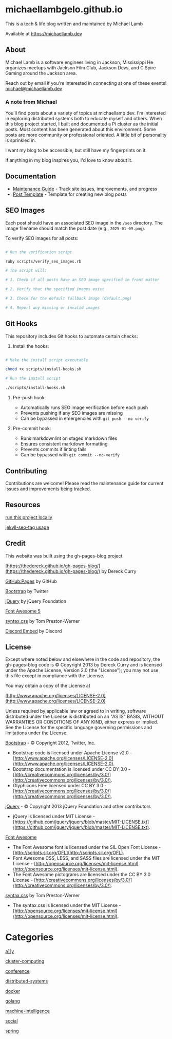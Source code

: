 # michaellambgelo.github.io

This is a tech & life blog written and maintained by Michael Lamb

Available at https://michaellamb.dev

## About

Michael Lamb is a software engineer living in Jackson, Mississippi
He organizes meetups with Jackson Film Club, Jackson Devs, and C Spire Gaming around the Jackson area.

Reach out by email if you're interested in connecting at one of these events!
[michael@michaellamb.dev](mailto:michael@michaellamb.dev)

### A note from Michael

You'll find posts about a variety of topics at michaellamb.dev.
I'm interested in exploring distributed systems both to educate myself and others.
When this blog project started, I built and documented a Pi cluster as the initial posts.
Most content has been generated about this environment. Some posts are more community or professional oriented.
A little bit of personality is sprinkled in.

I want my blog to be accessible, but still have my fingerprints on it.

If anything in my blog inspires you, I'd love to know about it.

## Documentation

- [Maintenance Guide](MAINTENANCE.md) - Track site issues, improvements, and progress
- [Post Template](_templates/post.md) - Template for creating new blog posts

## SEO Images

Each post should have an associated SEO image in the `/seo` directory. The image filename should match the post date (e.g., `2025-01-09.png`).

To verify SEO images for all posts:

```bash

# Run the verification script

ruby scripts/verify_seo_images.rb

# The script will:

# 1. Check if all posts have an SEO image specified in front matter

# 2. Verify that the specified images exist

# 3. Check for the default fallback image (default.png)

# 4. Report any missing or invalid images

```

## Git Hooks

This repository includes Git hooks to automate certain checks:

1. Install the hooks:

```bash

# Make the install script executable

chmod +x scripts/install-hooks.sh

# Run the install script

./scripts/install-hooks.sh

```

1. Pre-push hook:

   - Automatically runs SEO image verification before each push
   - Prevents pushing if any SEO images are missing
   - Can be bypassed in emergencies with `git push --no-verify`

1. Pre-commit hook:

   - Runs markdownlint on staged markdown files
   - Ensures consistent markdown formatting
   - Prevents commits if linting fails
   - Can be bypassed with `git commit --no-verify`

## Contributing

Contributions are welcome! Please read the maintenance guide for current issues and improvements being tracked.

## Resources

[run this project locally](https://docs.github.com/en/pages/setting-up-a-github-pages-site-with-jekyll/testing-your-github-pages-site-locally-with-jekyll)

[jekyll-seo-tag usage](https://github.com/jekyll/jekyll-seo-tag/blob/master/docs/usage.md)

## Credit

This website was built using the gh-pages-blog project.

[https://thedereck.github.io/gh-pages-blog/](https://thedereck.github.io/gh-pages-blog/) by Dereck Curry

[GitHub:Pages](http://pages.github.com) by GitHub

[Bootstrap](http://twitter.github.com/bootstrap/) by Twitter

[jQuery](http://jquery.com/) by jQuery Foundation

[Font Awesome 5](https://fontawesome.com/)

[syntax.css](https://github.com/mojombo/jekyll) by Tom Preston-Werner

[Discord Embed](https://discord.com) by Discord

## License

Except where noted below and elsewhere in the code and repository, the gh-pages-blog code is &copy; Copyright 2013 by Dereck Curry and is licensed under the Apache License, Version 2.0 (the "License"); you may not use this file except in compliance with the License.

You may obtain a copy of the License at

[http://www.apache.org/licenses/LICENSE-2.0](http://www.apache.org/licenses/LICENSE-2.0)

Unless required by applicable law or agreed to in writing, software distributed under the License is distributed on an "AS IS" BASIS, WITHOUT WARRANTIES OR CONDITIONS OF ANY KIND, either express or implied. See the License for the specific language governing permissions and limitations under the License.

[Bootstrap](http://twitter.github.com/bootstrap/) - &copy; Copyright 2012, Twitter, Inc.

- Bootstrap code is licensed under Apache License v2.0 - [http://www.apache.org/licenses/LICENSE-2.0](http://www.apache.org/licenses/LICENSE-2.0).
- Bootstrap documentation is licensed under CC BY 3.0 - [http://creativecommons.org/licenses/by/3.0/](http://creativecommons.org/licenses/by/3.0/).
- Glyphicons Free licensed under CC BY 3.0 - [http://creativecommons.org/licenses/by/3.0/](http://creativecommons.org/licenses/by/3.0/).

[jQuery](http://jquery.com/) - &copy; Copyright 2013 jQuery Foundation and other contributors

- jQuery is licensed under MIT License - [https://github.com/jquery/jquery/blob/master/MIT-LICENSE.txt](https://github.com/jquery/jquery/blob/master/MIT-LICENSE.txt).

[Font Awesome](http://fortawesome.github.com/Font-Awesome/)

- The Font Awesome font is licensed under the SIL Open Font License - [http://scripts.sil.org/OFL](http://scripts.sil.org/OFL).
- Font Awesome CSS, LESS, and SASS files are licensed under the MIT License - [http://opensource.org/licenses/mit-license.html](http://opensource.org/licenses/mit-license.html).
- The Font Awesome pictograms are licensed under the CC BY 3.0 License - [http://creativecommons.org/licenses/by/3.0/](http://creativecommons.org/licenses/by/3.0/).

[syntax.css](https://github.com/mojombo/jekyll) by Tom Preston-Werner

- The syntax.css is licensed under the MIT License - [http://opensource.org/licenses/mit-license.html](http://opensource.org/licenses/mit-license.html).

# Categories

[a11y](https://michaellamb.dev/filter.html?category=a11y)

[cluster-computing](https://michaellamb.dev/filter.html?category=cluster-computing)

[conference](https://michaellamb.dev/filter.html?category=cluster-computing)

[distributed-systems](https://michaellamb.dev/distributed-systems/2022/08/30/redis-hackathon.html)

[docker](https://michaellamb.dev/distributed-systems/2022/08/30/redis-hackathon.html)

[golang](https://michaellamb.dev/distributed-systems/2022/08/30/redis-hackathon.html)

[machine-intelligence](https://michaellamb.dev/filter.html?category=machine-intelligence)

[social](https://michaellamb.dev/filter.html?category=social)

[spring](https://michaellamb.dev/filter.html?category=spring)
